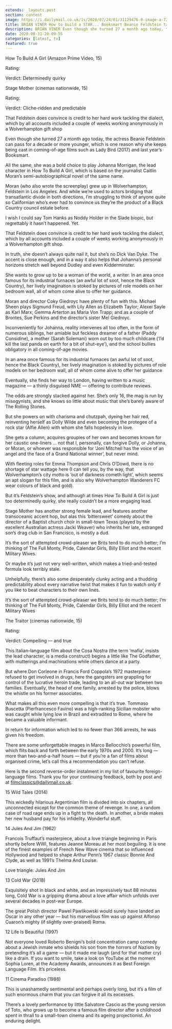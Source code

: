```yaml
---
extends: _layouts.post
section: content
image: https://i.dailymail.co.uk/1s/2020/07/24/01/31129476-0-image-a-72_1595551034885.jpg 
title: BRIAN VINER How to build a STAR... Booksmart Beanie Feldstein takes on the Black Country  
description: BRIAN VINER Even though she turned 27 a month ago today, the actress Beanie Feldstein can pass for a decade or more younger. 
date: 2020-08-31-20-09-55 
categories: [latest, tv] 
featured: true 
--- 
```

How To Build A Girl (Amazon Prime Video, 15)

Rating: 

Verdict: Determinedly quirky

Stage Mother (cinemas nationwide, 15)

Rating: 

Verdict: Cliche-ridden and predictable

That Feldstein does convince is credit to her hard work tackling the dialect, which by all accounts included a couple of weeks working anonymously in a Wolverhampton gift shop

Even though she turned 27 a month ago today, the actress Beanie Feldstein can pass for a decade or more younger, which is one reason why she keeps being cast in coming-of-age films such as Lady Bird (2017) and last year’s Booksmart.

All the same, she was a bold choice to play Johanna Morrigan, the lead character in How To Build A Girl, which is based on the journalist Caitlin Moran’s semi-autobiographical novel of the same name.

Moran (who also wrote the screenplay) grew up in Wolverhampton, Feldstein in Los Angeles. And while we’re used to actors bridging that transatlantic divide in both directions, I’m struggling to think of anyone quite so Californian who’s ever had to convince us they’re the product of a Black Country council estate before.

I wish I could say Tom Hanks as Noddy Holder in the Slade biopic, but regrettably it hasn’t happened. Yet.

That Feldstein does convince is credit to her hard work tackling the dialect, which by all accounts included a couple of weeks working anonymously in a Wolverhampton gift shop. 

In truth, she doesn’t always quite nail it, but she’s no Dick Van Dyke. The accent is close enough, and in a way it also helps that Johanna’s personal horizons stretch well beyond Dudley and even Kidderminster.

She wants to grow up to be a woman of the world, a writer. In an area once famous for its industrial furnaces (an awful lot of soot, hence the Black Country), her lively imagination is stoked by pictures of role models on her bedroom wall, all of whom come alive to offer her guidance.

Moran and director Coky Giedroyc have plenty of fun with this. Michael Sheen plays Sigmund Freud, with Lily Allen as Elizabeth Taylor; Alexei Sayle as Karl Marx; Gemma Arterton as Maria Von Trapp; and as a couple of Brontes, Sue Perkins and the director’s sister Mel Giedroyc.

Inconveniently for Johanna, reality intervenes all too often, in the form of numerous siblings, her amiable but feckless dreamer of a father (Paddy Considine), a mother (Sarah Solemani) worn out by too much childcare (‘I’d kill the last panda on earth for a bit of shut-eye’), and the school bullies obligatory in all coming-of-age movies.

In an area once famous for its industrial furnaces (an awful lot of soot, hence the Black Country), her lively imagination is stoked by pictures of role models on her bedroom wall, all of whom come alive to offer her guidance

Eventually, she finds her way to London, having written to a music magazine — a thinly disguised NME — offering to contribute reviews.

The odds are strongly stacked against her. She’s only 16, the mag is run by misogynists, and she knows so little about music that she’s barely aware of The Rolling Stones.

But she powers on with charisma and chutzpah, dyeing her hair red, reinventing herself as Dolly Wilde and even becoming the protegee of a rock star (Alfie Allen) with whom she falls hopelessly in love.

She gets a column, acquires groupies of her own and becomes known for her caustic one-liners … not that I, personally, can forgive Dolly, or Johanna, or Moran, or whoever was responsible for ‘Joni Mitchell has the voice of an angel and the face of a Grand National winner’, but never mind.

With fleeting roles for Emma Thompson and Chris O’Dowd, there is no shortage of star wattage here (I can tell you, by the way, that Wolverhampton’s city motto is ‘out of darkness cometh light’, which seems an apt slogan for this film, and is also why Wolverhampton Wanderers FC wear colours of black and gold).

But it’s Feldstein’s show, and although at times How To Build A Girl is just too determinedly quirky, she really couldn’t be a more engaging lead. 

Stage Mother has another strong female lead, and features another transoceanic accent hop, but alas this ‘bittersweet’ comedy about the director of a Baptist church choir in small-town Texas (played by the excellent Australian actress Jacki Weaver) who inherits her late, estranged son’s drag club in San Francisco, is mostly a dud.

It’s the sort of attempted crowd-pleaser we Brits tend to do much better; I’m thinking of The Full Monty, Pride, Calendar Girls, Billy Elliot and the recent Military Wives.

Or maybe it’s just not very well-written, which makes a tried-and-tested formula look terribly stale.

Unhelpfully, there’s also some desperately clunky acting and a thudding predictability about every narrative twist that makes it fun to watch only if you like to beat characters to their own lines.

It’s the sort of attempted crowd-pleaser we Brits tend to do much better; I’m thinking of The Full Monty, Pride, Calendar Girls, Billy Elliot and the recent Military Wives

The Traitor (cinemas nationwide, 15)

Rating: 

Verdict: Compelling — and true

This Italian-language film about the Cosa Nostra (the term ‘mafia’, insists the lead character, is a media construct) begins a little like The Godfather, with mutterings and machinations while others dance at a party.

But where Don Corleone in Francis Ford Coppola’s 1972 masterpiece refused to get involved in drugs, here the gangsters are grappling for control of the lucrative heroin trade, leading to an all-out war between two families. Eventually, the head of one family, arrested by the police, blows the whistle on his former associates.

What makes all this even more compelling is that it’s true. Tommaso Buscetta (Pierfrancesco Favino) was a high-ranking Sicilian mobster who was caught while lying low in Brazil and extradited to Rome, where he became a valuable informant. 

In return for information which led to no fewer than 366 arrests, he was given his freedom.

There are some unforgettable images in Marco Bellocchio’s powerful film, which flits back and forth between the early 1970s and 2000. It’s long — more than two-and-a-half hours — but if you’re a fan of films about organised crime, let’s call this a recommendation you can’t refuse.

Here is the second reverse-order instalment in my list of favourite foreign-language films. Thank you for your continuing feedback, both by post and at filmclassics@dailymail.co.uk.

15 Wild Tales (2014)

This wickedly hilarious Argentinian film is divided into six chapters, all unconnected except for the common theme of revenge. In one, a random case of road rage ends up in a fight to the death. In another, a bride makes her new husband pay for his infidelity. Wonderful stuff.

14 Jules And Jim (1962)

Francois Truffaut’s masterpiece, about a love triangle beginning in Paris shortly before WWI, features Jeanne Moreau at her most beguiling. It is one of the finest examples of French New Wave cinema that so influenced Hollywood and helped to shape Arthur Penn’s 1967 classic Bonnie And Clyde, as well as 1991’s Thelma And Louise.

Love triangle: Jules And Jim

13 Cold War (2018)

Exquisitely shot in black and white, and an impressively taut 88 minutes long, Cold War is a gripping drama about a love affair which unfolds over several decades in post-war Europe. 

The great Polish director Pawel Pawlikowski would surely have landed an Oscar in any other year — but his marvellous film was up against Alfonso Cuaron’s mighty (if slightly over-praised) Roma.

12 Life Is Beautiful (1997)

Not everyone loved Roberto Benigni’s bold concentration camp comedy about a Jewish inmate who shields his son from the horrors of Nazism by pretending it’s all a game — but it made me laugh (and for that matter cry) like a drain. If you want to smile, take a look on YouTube at the moment Sophia Loren, at the Academy Awards, announces it as Best Foreign Language Film. It’s priceless.

11 Cinema Paradiso (1988)

This is unashamedly sentimental and perhaps overly long, but it’s a film of such enormous charm that you can forgive it all its excesses. 

There’s a lovely performance by little Salvatore Cascio as the young version of Toto, who grows up to become a famous film director after a childhood spent in thrall to a small-town cinema and its ageing projectionist. An enduring delight.

